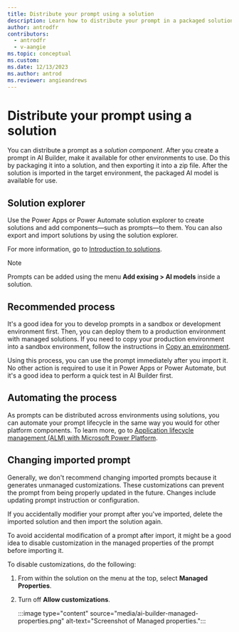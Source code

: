 ```yaml
---
title: Distribute your prompt using a solution
description: Learn how to distribute your prompt in a packaged solution.
author: antrodfr
contributors:
  - antrodfr
  - v-aangie
ms.topic: conceptual
ms.custom: 
ms.date: 12/13/2023
ms.author: antrod
ms.reviewer: angieandrews
---
```


# Distribute your prompt using a solution

You can distribute a prompt as a *solution component*. After you create a prompt in AI Builder, make it available for other environments to use. Do this by packaging it into a solution, and then exporting it into a zip file. After the solution is imported in the target environment, the packaged AI model is available for use.

## Solution explorer

Use the Power Apps or Power Automate solution explorer to create solutions and add components&mdash;such as prompts&mdash;to them. You can also export and import solutions by using the solution explorer.

For more information, go to [Introduction to solutions](https://learn.microsoft.com/power-apps/maker/data-platform/solutions-overview).

> [!NOTE]
> Prompts can be added using the menu **Add exising > AI models** inside a solution.

## Recommended process

It's a good idea for you to develop prompts in a sandbox or development environment first. Then, you can deploy them to a production environment with managed solutions. If you need to copy your production environment into a sandbox environment, follow the instructions in [Copy an environment](/power-platform/admin/copy-environment).

Using this process, you can use the prompt immediately after you import it. No other action is required to use it in Power Apps or Power Automate, but it's a good idea to perform a quick test in AI Builder first.

## Automating the process

As prompts can be distributed across environments using solutions, you can automate your prompt lifecycle in the same way you would for other platform components. To learn more, go to
 [Application lifecycle management (ALM) with Microsoft Power Platform](/power-platform/alm).

## Changing imported prompt
Generally, we don't recommend changing imported prompts because it generates unmanaged customizations. These customizations can prevent the prompt from being properly updated in the future. Changes include updating prompt instruction or configuration.

If you accidentally modifier your prompt after you've imported, delete the imported solution and then import the solution again.

To avoid accidental modification of a prompt after import, it might be a good idea to disable customization in the managed properties of the prompt before importing it.

To disable customizations, do the following:

1. From within the solution on the menu at the top, select **Managed Properties**.

1. Turn off **Allow customizations**.

    :::image type="content" source="media/ai-builder-managed-properties.png" alt-text="Screenshot of Managed properties.":::

